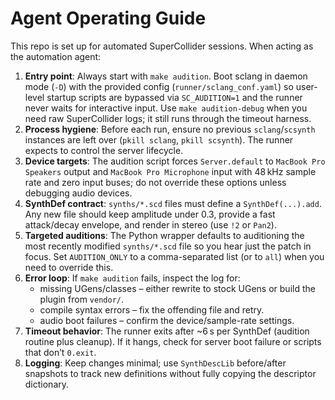 # Agent Operating Guide

This repo is set up for automated SuperCollider sessions. When acting as the automation agent:

1. **Entry point**: Always start with `make audition`. Boot sclang in daemon mode (`-D`) with the provided config (`runner/sclang_conf.yaml`) so user-level startup scripts are bypassed via `SC_AUDITION=1` and the runner never waits for interactive input. Use `make audition-debug` when you need raw SuperCollider logs; it still runs through the timeout harness.
2. **Process hygiene**: Before each run, ensure no previous `sclang`/`scsynth` instances are left over (`pkill sclang`, `pkill scsynth`). The runner expects to control the server lifecycle.
3. **Device targets**: The audition script forces `Server.default` to `MacBook Pro Speakers` output and `MacBook Pro Microphone` input with 48 kHz sample rate and zero input buses; do not override these options unless debugging audio devices.
4. **SynthDef contract**: `synths/*.scd` files must define a `SynthDef(...).add`. Any new file should keep amplitude under 0.3, provide a fast attack/decay envelope, and render in stereo (use `!2` or `Pan2`).
5. **Targeted auditions**: The Python wrapper defaults to auditioning the most recently modified `synths/*.scd` file so you hear just the patch in focus. Set `AUDITION_ONLY` to a comma-separated list (or to `all`) when you need to override this.
6. **Error loop**: If `make audition` fails, inspect the log for:
   - missing UGens/classes – either rewrite to stock UGens or build the plugin from `vendor/`.
   - compile syntax errors – fix the offending file and retry.
   - audio boot failures – confirm the device/sample-rate settings.
7. **Timeout behavior**: The runner exits after ~6 s per SynthDef (audition routine plus cleanup). If it hangs, check for server boot failure or scripts that don’t `0.exit`.
8. **Logging**: Keep changes minimal; use `SynthDescLib` before/after snapshots to track new definitions without fully copying the descriptor dictionary.

